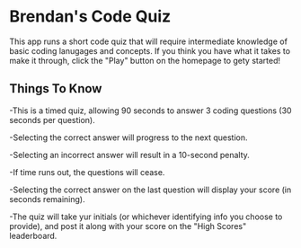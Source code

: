 # Brendan's Code Quiz

This app runs a short code quiz that will require intermediate knowledge of basic coding lanugages and concepts. If you think you have what it takes to make it through, click the "Play" button on the homepage to gety started!

## Things To Know

-This is a timed quiz, allowing 90 seconds to answer 3 coding questions (30 seconds per question).

-Selecting the correct answer will progress to the next question.

-Selecting an incorrect answer will result in a 10-second penalty.

-If time runs out, the questions will cease.

-Selecting the correct answer on the last question will display your score (in seconds remaining).

-The quiz will take yur initials (or whichever identifying info you choose to provide), and post it along with your score on the "High Scores" leaderboard.